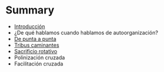 # Summary

* [Introducción](README.md)
* ¿De qué hablamos cuando hablamos de autoorganización?
* [De punta a punta](de_punta_a_punta.md)
* [Tribus caminantes](tribus_caminantes.md)
* [Sacrificio rotativo](sacrificio_rotativo.md)
* Polinización cruzada
* Facilitación cruzada

